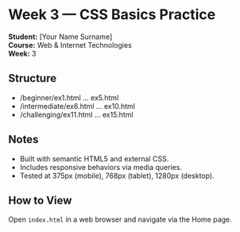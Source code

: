 # Week 3 — CSS Basics Practice
**Student:** [Your Name Surname]  
**Course:** Web & Internet Technologies  
**Week:** 3

## Structure
- /beginner/ex1.html ... ex5.html
- /intermediate/ex6.html ... ex10.html
- /challenging/ex11.html ... ex15.html

## Notes
- Built with semantic HTML5 and external CSS.
- Includes responsive behaviors via media queries.
- Tested at 375px (mobile), 768px (tablet), 1280px (desktop).

## How to View
Open `index.html` in a web browser and navigate via the Home page.
